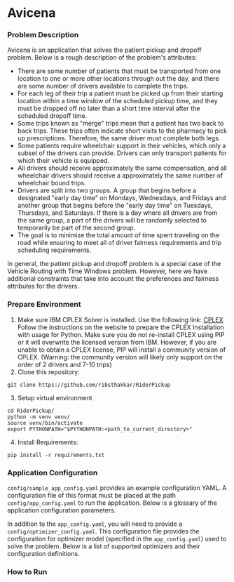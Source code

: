 # Avicena
### Problem Description
Avicena is an application that solves the patient pickup and dropoff
problem. Below is a rough description of the problem's attributes:
* There are some number of patients that must be transported from one
  location to one or more other locations through out the day, and there
  are some number of drivers available to complete the trips.
* For each leg of their trip a patient must be picked up from their
  starting location within a time window of the scheduled pickup time,
  and they must be dropped off no later than a short time interval after
  the scheduled dropoff time.
* Some trips known as "merge" trips mean that a patient has two back to
  back trips. These trips often indicate short visits to the pharmacy to
  pick up prescriptions. Therefore, the same driver must complete both
  legs.
* Some patients require wheelchair support in their vehicles, which only
  a subset of the drivers can provide. Drivers can only transport
  patients for which their vehicle is equipped.
* All drivers should receive approximately the same compensation, and
  all wheelchair drivers should receive a approximately the same number
  of wheelchair bound trips.
* Drivers are split into two groups. A group that begins before a
  designated "early day time" on Mondays, Wednesdays, and Fridays and
  another group that begins before the "early day time" on Tuesdays,
  Thursdays, and Saturdays. If there is a day where all drivers are from
  the same group, a part of the drivers will be randomly selected to
  temporarily be part of the second group.
* The goal is to minimize the total amount of time spent traveling on
  the road while ensuring to meet all of driver fairness requirements
  and trip scheduling requirements.
  
In general, the patient pickup and dropoff problem is a special case of
the Vehicle Routing with Time Windows problem. However, here we have
additional constraints that take into account the preferences and
fairness attributes for the drivers.

### Prepare Environment
1. Make sure IBM CPLEX Solver is installed. Use the following link:
   [CPLEX](https://www.ibm.com/support/knowledgecenter/SSSA5P_12.7.1/ilog.odms.cplex.help/CPLEX/GettingStarted/topics/set_up/setup_synopsis.html)
   Follow the instructions on the website to prepare the CPLEX
   Installation with usage for Python. Make sure you do not re-install
   CPLEX using PIP or it will overwrite the licensed version from IBM.
   However, if you are unable to obtain a CPLEX license, PIP will
   install a community version of CPLEX. (Warning: the community version
   will likely only support on the order of 2 drivers and 7-10 trips)
2. Clone this repository: 
```
git clone https://github.com/ribsthakkar/RiderPickup
```
3. Setup virtual environment 
```
cd RiderPickup/
python -m venv venv/
source venv/bin/activate
export PYTHONPATH="$PYTHONPATH:<path_to_current_directory>"
```
4. Install Requirements:
```
pip install -r requirements.txt
```

### Application Configuration
`config/sample_app_config.yaml` provides an example configuration YAML.
A configuration file of this format must be placed at the path
`config/app_config.yaml` to run the application. Below is a glossary of
the application configuration parameters.

In addition to the `app_config.yaml`, you will need to provide a
`config/optimizer_config.yaml`. This configuration file provides the
configuration for optimizer model (specified in the `app_config.yaml`) 
used to solve the problem. Below is a list of supported optimizers and
their configuration definitions.

### How to Run
